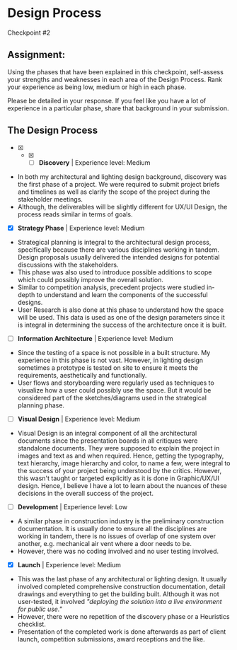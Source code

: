 # Design Process
Checkpoint #2

## Assignment:
Using the phases that have been explained in this checkpoint, self-assess your strengths and weaknesses in each area of the Design Process. Rank your experience as being low, medium or high in each phase.

Please be detailed in your response. If you feel like you have a lot of experience in a particular phase, share that background in your submission.

## The Design Process

- [x] - [x] - [ ] **Discovery** | Experience level: Medium
 
* In both my architectural and lighting design background, discovery was the first phase of a project. We were required to submit project briefs and timelines as well as clarify the scope of the project during the stakeholder meetings.
* Although, the deliverables will be slightly different for UX/UI Design, the process reads similar in terms of goals.

- [x] **Strategy Phase** | Experience level: Medium
* Strategical planning is integral to the architectural design process, specifically because there are various disciplines working in tandem. Design proposals usually delivered the intended designs for potential discussions with the stakeholders. 
* This phase was also used to introduce possible additions to scope which could possibly improve the overall solution. 
* Similar to competition analysis, precedent projects were studied in-depth to understand and learn the components of the successful designs. 
* User Research is also done at this phase to understand how the space will be used. This data is used as one of the design parameters since it is integral in determining the success of the architecture once it is built. 

- [ ] **Information Architecture** | Experience level: Medium
* Since the testing of a space is not possible in a built structure. My experience in this phase is not vast. However, in lighting design sometimes a prototype is tested on site to ensure it meets the requirements, aesthetically and functionally. 
* User flows and storyboarding were regularly used as techniques to visualize how a user could possibly use the space. But it would be considered part of the sketches/diagrams used in the strategical planning phase.


- [ ] **Visual Design** | Experience level: Medium
* Visual Design is an integral component of all the architectural documents since the presentation boards in all critiques were standalone documents. They were supposed to explain the project in images and text as and when required. Hence, getting the typography, text hierarchy, image hierarchy and color, to name a few, were integral to the success of your project being understood by the critics. However, this wasn't taught or targeted explicitly as it is done in Graphic/UX/UI design. Hence, I believe I have a lot to learn about the nuances of these decisions in the overall success of the project.

- [ ] **Development** | Experience level: Low
* A similar phase in construction industry is the preliminary construction documentation. It is usually done to ensure all the disciplines are working in tandem, there is no issues of overlap of one system over another, e.g. mechanical air vent where a door needs to be. 
* However, there was no coding involved and no user testing involved.

- [x] **Launch** | Experience level: Medium
* This was the last phase of any architectural or lighting design. It usually involved completed comprehensive construction documentation, detail drawings and everything to get the building built. Although it was not user-tested, it involved _"deploying the solution into a live environment for public use."_
* However, there were no repetition of the discovery phase or a Heuristics checklist. 
* Presentation of the completed work is done afterwards as part of client launch, competition submissions, award receptions and the like.

  
